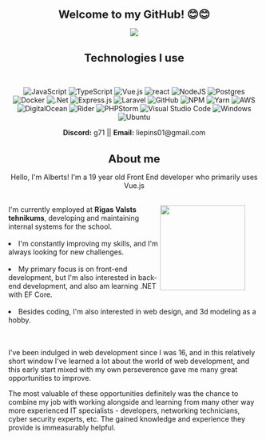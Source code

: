<h1 align="center" style="font-size: 22px"> Welcome to my GitHub! 😊😊 </h1>
<div align="center"><p>
<img max-width="300" src="https://c.tenor.com/EfR1fTe4BnEAAAAC/tenor.gif"/>
  </p>
</div>

<div align="center"><p>
<h1 align="center" style="font-size: 22px;">Technologies I use</h1>
<br>
  
  ![JavaScript](https://img.shields.io/badge/javascript-%23323330.svg?style=for-the-badge&logo=javascript&logoColor=%23F7DF1E) ![TypeScript](https://img.shields.io/badge/typescript-%23323330.svg?style=for-the-badge&logo=typescript) ![Vue.js](https://img.shields.io/badge/vue.js-%23323330.svg?style=for-the-badge&logo=vue.js) ![react](https://img.shields.io/badge/react-%23323330.svg?style=for-the-badge&logo=react) ![NodeJS](https://img.shields.io/badge/node.js-6DA55F?style=for-the-badge&logo=node.js&logoColor=white) ![Postgres](https://img.shields.io/badge/postgres-%23316192.svg?style=for-the-badge&logo=postgresql&logoColor=white) ![Docker](https://img.shields.io/badge/docker-%230db7ed.svg?style=for-the-badge&logo=docker&logoColor=white) ![.Net](https://img.shields.io/badge/.NET-5C2D91?style=for-the-badge&logo=.net&logoColor=white) ![Express.js](https://img.shields.io/badge/express.js-%23404d59.svg?style=for-the-badge&logo=express&logoColor=%2361DAFB) ![Laravel](https://img.shields.io/badge/laravel-red.svg?style=for-the-badge&logo=laravel&logoColor=white) ![GitHub](https://img.shields.io/badge/github-%23121011.svg?style=for-the-badge&logo=github&logoColor=white) ![NPM](https://img.shields.io/badge/NPM-%23000000.svg?style=for-the-badge&logo=npm&logoColor=white) ![Yarn](https://img.shields.io/badge/YARN-%23000000.svg?style=for-the-badge&logo=yarn&logoColor=white) ![AWS](https://img.shields.io/badge/AWS-%23FF9900.svg?style=for-the-badge&logo=amazon-aws&logoColor=white) ![DigitalOcean](https://img.shields.io/badge/DigitalOcean-%230167ff.svg?style=for-the-badge&logo=digitalOcean&logoColor=white) ![Rider](https://img.shields.io/badge/Rider-0f0f0f?&style=for-the-badge&logo=rider&logoColor=white) ![PHPStorm](https://img.shields.io/badge/phpstorm-000000.svg?style=for-the-badge&logo=PHPstorm&logoColor=white) ![Visual Studio Code](https://img.shields.io/badge/Visual%20Studio%20Code-0078d7.svg?style=for-the-badge&logo=visual-studio-code&logoColor=white) ![Windows](https://img.shields.io/badge/Windows-0078D6?style=for-the-badge&logo=windows&logoColor=white) ![Ubuntu](https://img.shields.io/badge/ubuntu-orange?style=for-the-badge&logo=ubuntu&logoColor=white)
  <div>
    <b>Discord:</b> g71 || <b>Email:</b> liepins01@gmail.com
  </div>
<p>
</div>

<h1 align="center" style="font-size: 22px">About me</h1>


  <p align="center">Hello, I'm Alberts! I'm a 19 year old Front End developer who primarily uses Vue.js</p>
  <br>
  <div>
    <img src="https://c.tenor.com/hMZS3e17MI8AAAAC/tenor.gif" align="right" style="width:85%;max-width:200px;max-height:200px"/>
  </div>
  I'm currently employed at <b>Rīgas Valsts tehnikums</b>, developing and maintaining internal systems for the school.
  <br>
  </br>
  <li>I'm constantly improving my skills, and I'm always looking for new challenges.</li>
  <br>
  <li>My primary focus is on front-end development, but I'm also interested in back-end development, and also am learning .NET with EF Core.</li>
  <br>
  <li>Besides coding, I'm also interested in web design, and 3d modeling as a hobby.</li>
  <br><br>

  I've been indulged in web development since I was 16, and in this relatively short window I've learned a lot about the world of web development, and this early start mixed with my own perseverence gave me many great opportunities to improve.

  The most valuable of these opportunities definitely was the chance to combine my job with working alongside and learning from many other way more experienced IT specialists - developers, networking technicians, cyber security experts, etc. The gained knowledge and experience they provide is immeasurably helpful.
  <br>
  <br>  
</li>
